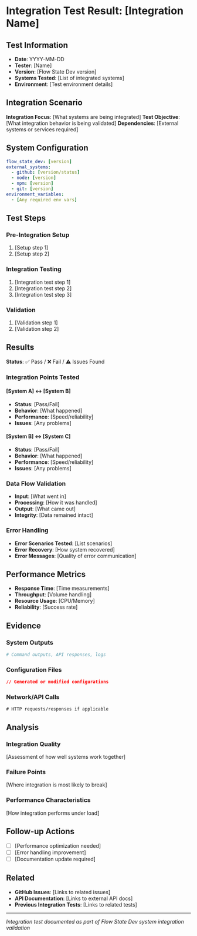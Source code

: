 # Integration Test Result: [Integration Name]

## Test Information
- **Date**: YYYY-MM-DD
- **Tester**: [Name]
- **Version**: [Flow State Dev version]
- **Systems Tested**: [List of integrated systems]
- **Environment**: [Test environment details]

## Integration Scenario
**Integration Focus**: [What systems are being integrated]
**Test Objective**: [What integration behavior is being validated]
**Dependencies**: [External systems or services required]

## System Configuration
```yaml
flow_state_dev: [version]
external_systems:
  - github: [version/status]
  - node: [version]
  - npm: [version]
  - git: [version]
environment_variables:
  - [Any required env vars]
```

## Test Steps
### Pre-Integration Setup
1. [Setup step 1]
2. [Setup step 2]

### Integration Testing
1. [Integration test step 1]
2. [Integration test step 2]
3. [Integration test step 3]

### Validation
1. [Validation step 1]
2. [Validation step 2]

## Results
**Status**: ✅ Pass / ❌ Fail / ⚠️ Issues Found

### Integration Points Tested
#### [System A] ↔ [System B]
- **Status**: [Pass/Fail]
- **Behavior**: [What happened]
- **Performance**: [Speed/reliability]
- **Issues**: [Any problems]

#### [System B] ↔ [System C]
- **Status**: [Pass/Fail]
- **Behavior**: [What happened]
- **Performance**: [Speed/reliability]
- **Issues**: [Any problems]

### Data Flow Validation
- **Input**: [What went in]
- **Processing**: [How it was handled]
- **Output**: [What came out]
- **Integrity**: [Data remained intact]

### Error Handling
- **Error Scenarios Tested**: [List scenarios]
- **Error Recovery**: [How system recovered]
- **Error Messages**: [Quality of error communication]

## Performance Metrics
- **Response Time**: [Time measurements]
- **Throughput**: [Volume handling]
- **Resource Usage**: [CPU/Memory]
- **Reliability**: [Success rate]

## Evidence
### System Outputs
```bash
# Command outputs, API responses, logs
```

### Configuration Files
```json
// Generated or modified configurations
```

### Network/API Calls
```http
# HTTP requests/responses if applicable
```

## Analysis
### Integration Quality
[Assessment of how well systems work together]

### Failure Points
[Where integration is most likely to break]

### Performance Characteristics
[How integration performs under load]

## Follow-up Actions
- [ ] [Performance optimization needed]
- [ ] [Error handling improvement]
- [ ] [Documentation update required]

## Related
- **GitHub Issues**: [Links to related issues]
- **API Documentation**: [Links to external API docs]
- **Previous Integration Tests**: [Links to related tests]

---
*Integration test documented as part of Flow State Dev system integration validation*